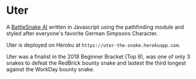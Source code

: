 # Uter

A [BattleSnake AI](https://battlesnake.io) written in Javascript using the pathfinding module and styled after everyone's favorite German Simpsons Character. 

Uter is deployed on Heroku at `https://uter-the-snake.herokuapp.com`.

Uter was a finalist in the 2018 Beginner Bracket (Top 8), was one of only 3 snakes to defeat the RedBrick bounty snake and lastest the third longest against the WorkDay bounty snake.
